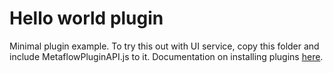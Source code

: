 # Hello world plugin

Minimal plugin example. To try this out with UI service, copy this folder and include MetaflowPluginAPI.js to it. Documentation on installing plugins [here](https://github.com/Netflix/metaflow-service/blob/master/services/ui_backend_service/docs/plugins.md). 